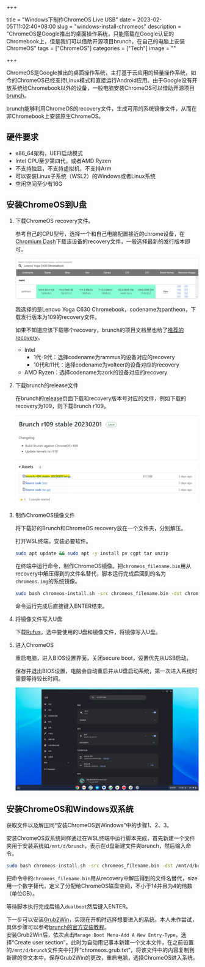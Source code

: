 +++

title = "Windows下制作ChromeOS Live USB"
date = 2023-02-05T11:02:40+08:00
slug = "windows-install-chromeos"
description = "ChromeOS是Google推出的桌面操作系统，只能搭载在Google认证的Chromebook上，但是我们可以借助开源项目brunch，在自己的电脑上安装ChromeOS"
tags = ["ChromeOS"]
categories = ["Tech"]
image = ""

+++

ChromeOS是Google推出的桌面操作系统，主打基于云应用的轻量操作系统，如今的ChromeOS已经支持Linux模式和直接运行Android应用。由于Google没有开放系统给Chromebook以外的设备，一般电脑安装ChromeOS可以借助开源项目[brunch](https://github.com/sebanc/brunch)。

brunch能够利用ChromeOS的recovery文件，生成可用的系统镜像文件，从而在非Chromebook上安装原生ChromeOS。

## 硬件要求

- x86_64架构，UEFI启动模式
- Intel CPU至少第四代，或者AMD Ryzen
- 不支持独显，不支持虚拟机，不支持Arm
- 可以安装Linux子系统（WSL2）的Windows或者Linux系统
- 空闲空间至少有16G

## 安装ChromeOS到U盘

1. 下载ChromeOS recovery文件。
    
    参考自己的CPU型号，选择一个和自己电脑配置接近的chrome设备，在[Chromium Dash](https://chromiumdash.appspot.com/serving-builds?deviceCategory=Chrome%20OS)下载该设备的recovery文件，一般选择最新的发行版本即可。
    
    ![ChromeOS recovery](recovery.webp)
    
    我选择的是Lenovo Yoga C630 Chromebook，codename为pantheon，下载发行版本为109的recovery文件。
    
    如果不知道应该下载哪个recovery，brunch的项目文档里也给了[推荐的recovery](https://github.com/sebanc/brunch/blob/main/install-with-windows.md#recoveries)。
    * Intel  
        * 1代-9代：选择codename为rammus的设备对应的recovery
        * 10代和11代：选择codename为volteer的设备对应的recovery
    * AMD Ryzen：选择codename为zork的设备对应的recovery
    
2. 下载brunch的release文件
    
    在brunch的[release](https://github.com/sebanc/brunch/releases)页面下载和recovery版本号对应的文件，例如下载的recovery为109，则下载Brunch r109。
    
    ![brunch release](release.webp)
    
3. 制作ChromeOS镜像文件
    
    将下载好的Brunch和ChromeOS recovery放在一个文件夹，分别解压。
    
    打开WSL终端，安装必要软件。
    
    ```bash
    sudo apt update && sudo apt -y install pv cgpt tar unzip
    ```
    
    在终端中运行命令，制作ChromeOS镜像。把`chromeos_filename.bin`用从recovery中解压得到的文件名替代，脚本运行完成后回到的名为`chromeos.img`的系统镜像。
    
    ```bash
    sudo bash chromeos-install.sh -src chromeos_filename.bin -dst chromeos.img
    ```
    
    命令运行完成后直接键入ENTER结束。
    
4. 将镜像文件写入U盘
    
    下载[Rufus](https://rufus.ie/)，选中要使用的U盘和镜像文件，将镜像写入U盘。
    
5. 进入ChromeOS
    
    重启电脑，进入BIOS设置界面，关闭secure boot，设置优先从USB启动。
    
    保存并退出BIOS设置，电脑会自动重启并从U盘启动系统，第一次进入系统时需要等待较长时间。
    
    ![ChromeOS](chromeos.webp)
    

## 安装ChromeOS和Windows双系统

获取文件以及解压同“安装ChromeOS到Windows”中的步骤1、2、3。

安装ChromeOS双系统同样通过在WSL终端中运行脚本完成，首先新建一个文件夹用于安装系统如`/mnt/d/brunch`，表示在d盘新建文件夹brunch，然后输入命令。

```bash
sudo bash chromeos-install.sh -src chromeos_filename.bin -dst /mnt/d/brunch/chromeos.img -s size
```

把命令中的`chromeos_filename.bin`用从recovery中解压得到的文件名替代，size用一个数字替代，定义了分配给ChromeOS磁盘空间，不小于14并且为4的倍数（单位GB）。

等待脚本执行完成后输入`dualboot`然后键入ENTER。

下一步可以安装[Grub2Win](https://sourceforge.net/projects/grub2win/)，实现在开机时选择想要进入的系统。本人未作尝试，具体步骤可以参考[brunch的官方安装教程](https://github.com/sebanc/brunch/blob/main/install-with-windows.md)。  
安装Grub2Win后，依次点击`Manage Boot Menu-Add A New Entry-Type`，选择“Create user section”。此时为自动用记事本新建一个文本文件，在之前设置的`/mnt/d/brunch`文件夹中打开“chromeos.grub.txt”，将该文件中的内容复制到新建的空文本中。保存Grub2Win的更改，重启电脑，选择ChromeOS进入系统。
